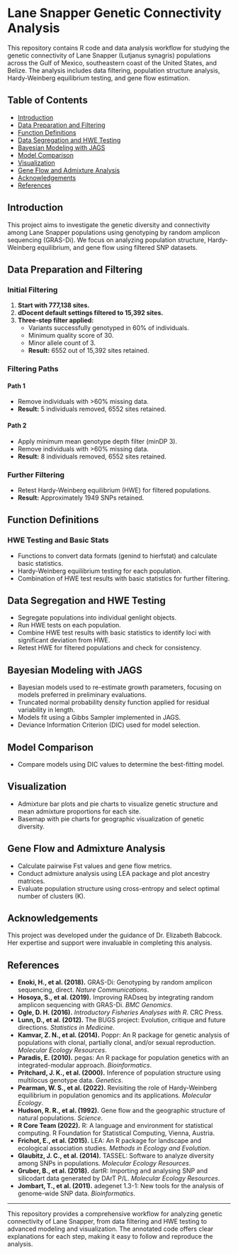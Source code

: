 # Lane Snapper Genetic Connectivity Analysis

This repository contains R code and data analysis workflow for studying the genetic connectivity of Lane Snapper (Lutjanus synagris) populations across the Gulf of Mexico, southeastern coast of the United States, and Belize. The analysis includes data filtering, population structure analysis, Hardy-Weinberg equilibrium testing, and gene flow estimation.

## Table of Contents

- [Introduction](#introduction)
- [Data Preparation and Filtering](#data-preparation-and-filtering)
- [Function Definitions](#function-definitions)
- [Data Segregation and HWE Testing](#data-segregation-and-hwe-testing)
- [Bayesian Modeling with JAGS](#bayesian-modeling-with-jags)
- [Model Comparison](#model-comparison)
- [Visualization](#visualization)
- [Gene Flow and Admixture Analysis](#gene-flow-and-admixture-analysis)
- [Acknowledgements](#acknowledgements)
- [References](#references)

## Introduction

This project aims to investigate the genetic diversity and connectivity among Lane Snapper populations using genotyping by random amplicon sequencing (GRAS-Di). We focus on analyzing population structure, Hardy-Weinberg equilibrium, and gene flow using filtered SNP datasets.

## Data Preparation and Filtering

### Initial Filtering

1. **Start with 777,138 sites.**
2. **dDocent default settings filtered to 15,392 sites.**
3. **Three-step filter applied:**
    - Variants successfully genotyped in 60% of individuals.
    - Minimum quality score of 30.
    - Minor allele count of 3.
    - **Result:** 6552 out of 15,392 sites retained.

### Filtering Paths

#### Path 1

- Remove individuals with >60% missing data.
- **Result:** 5 individuals removed, 6552 sites retained.

#### Path 2

- Apply minimum mean genotype depth filter (minDP 3).
- Remove individuals with >60% missing data.
- **Result:** 8 individuals removed, 6552 sites retained.

### Further Filtering

- Retest Hardy-Weinberg equilibrium (HWE) for filtered populations.
- **Result:** Approximately 1949 SNPs retained.

## Function Definitions

### HWE Testing and Basic Stats

- Functions to convert data formats (genind to hierfstat) and calculate basic statistics.
- Hardy-Weinberg equilibrium testing for each population.
- Combination of HWE test results with basic statistics for further filtering.

## Data Segregation and HWE Testing

- Segregate populations into individual genlight objects.
- Run HWE tests on each population.
- Combine HWE test results with basic statistics to identify loci with significant deviation from HWE.
- Retest HWE for filtered populations and check for consistency.

## Bayesian Modeling with JAGS

- Bayesian models used to re-estimate growth parameters, focusing on models preferred in preliminary evaluations.
- Truncated normal probability density function applied for residual variability in length.
- Models fit using a Gibbs Sampler implemented in JAGS.
- Deviance Information Criterion (DIC) used for model selection.

## Model Comparison

- Compare models using DIC values to determine the best-fitting model.

## Visualization

- Admixture bar plots and pie charts to visualize genetic structure and mean admixture proportions for each site.
- Basemap with pie charts for geographic visualization of genetic diversity.

## Gene Flow and Admixture Analysis

- Calculate pairwise Fst values and gene flow metrics.
- Conduct admixture analysis using LEA package and plot ancestry matrices.
- Evaluate population structure using cross-entropy and select optimal number of clusters (K).

## Acknowledgements

This project was developed under the guidance of Dr. Elizabeth Babcock. Her expertise and support were invaluable in completing this analysis.


## References

- **Enoki, H., et al. (2018).** GRAS-Di: Genotyping by random amplicon sequencing, direct. *Nature Communications*.
- **Hosoya, S., et al. (2019).** Improving RADseq by integrating random amplicon sequencing with GRAS-Di. *BMC Genomics*.
- **Ogle, D. H. (2016).** *Introductory Fisheries Analyses with R*. CRC Press.
- **Lunn, D., et al. (2012).** The BUGS project: Evolution, critique and future directions. *Statistics in Medicine*.
- **Kamvar, Z. N., et al. (2014).** Poppr: An R package for genetic analysis of populations with clonal, partially clonal, and/or sexual reproduction. *Molecular Ecology Resources*.
- **Paradis, E. (2010).** pegas: An R package for population genetics with an integrated-modular approach. *Bioinformatics*.
- **Pritchard, J. K., et al. (2000).** Inference of population structure using multilocus genotype data. *Genetics*.
- **Pearman, W. S., et al. (2022).** Revisiting the role of Hardy-Weinberg equilibrium in population genomics and its applications. *Molecular Ecology*.
- **Hudson, R. R., et al. (1992).** Gene flow and the geographic structure of natural populations. *Science*.
- **R Core Team (2022).** R: A language and environment for statistical computing. R Foundation for Statistical Computing, Vienna, Austria.
- **Frichot, E., et al. (2015).** LEA: An R package for landscape and ecological association studies. *Methods in Ecology and Evolution*.
- **Glaubitz, J. C., et al. (2014).** TASSEL: Software to analyze diversity among SNPs in populations. *Molecular Ecology Resources*.
- **Gruber, B., et al. (2018).** dartR: Importing and analysing SNP and silicodart data generated by DArT P/L. *Molecular Ecology Resources*.
- **Jombart, T., et al. (2011).** adegenet 1.3-1: New tools for the analysis of genome-wide SNP data. *Bioinformatics*.

---

This repository provides a comprehensive workflow for analyzing genetic connectivity of Lane Snapper, from data filtering and HWE testing to advanced modeling and visualization. The annotated code offers clear explanations for each step, making it easy to follow and reproduce the analysis.
